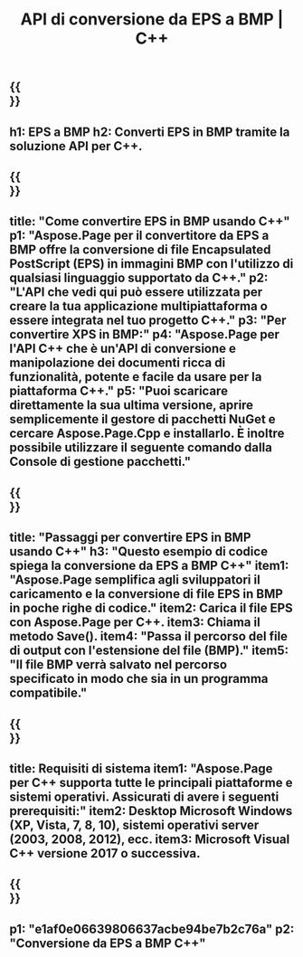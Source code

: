 ﻿---
translation: true
template: /_templates/_conversion-child-cpp.md
title: API di conversione da EPS a BMP | C++
url: /cpp/conversion/eps-to-bmp/
description: Conversione da EPS a BMP fornita da Aspose.Page per la soluzione API C++. Funziona in ambiente runtime C++ per Windows a 32 bit, Windows a 64 bit e Linux a 64 bit.
informat: EPS
outformat: BMP
otherformats: XPS PS
---

{{<section banner>}}
---
h1: EPS a BMP
h2: Converti EPS in BMP tramite la soluzione API per C++.
---

{{<section overview>}}
---
title: "Come convertire EPS in BMP usando C++"
p1: "Aspose.Page per il convertitore da EPS a BMP offre la conversione di file Encapsulated PostScript (EPS) in immagini BMP con l'utilizzo di qualsiasi linguaggio supportato da C++."
p2: "L'API che vedi qui può essere utilizzata per creare la tua applicazione multipiattaforma o essere integrata nel tuo progetto C++."
p3: "Per convertire XPS in BMP:"
p4: "Aspose.Page per l'API C++ che è un'API di conversione e manipolazione dei documenti ricca di funzionalità, potente e facile da usare per la piattaforma C++."
p5: "Puoi scaricare direttamente la sua ultima versione, aprire semplicemente il gestore di pacchetti NuGet e cercare Aspose.Page.Cpp e installarlo. È inoltre possibile utilizzare il seguente comando dalla Console di gestione pacchetti."
---

{{<section feature1>}}
---
title: "Passaggi per convertire EPS in BMP usando C++"
h3: "Questo esempio di codice spiega la conversione da EPS a BMP C++"
item1: "Aspose.Page semplifica agli sviluppatori il caricamento e la conversione di file EPS in BMP in poche righe di codice."
item2: Carica il file EPS con Aspose.Page per C++.
item3: Chiama il metodo Save().
item4: "Passa il percorso del file di output con l'estensione del file (BMP)."
item5: "Il file BMP verrà salvato nel percorso specificato in modo che sia in un programma compatibile."
---

{{<section feature2>}}
---
title: Requisiti di sistema
item1: "Aspose.Page per C++ supporta tutte le principali piattaforme e sistemi operativi. Assicurati di avere i seguenti prerequisiti:"
item2: Desktop Microsoft Windows (XP, Vista, 7, 8, 10), sistemi operativi server (2003, 2008, 2012), ecc.
item3: Microsoft Visual C++ versione 2017 o successiva.
---

{{<section gist>}}
---
p1: "e1af0e06639806637acbe94be7b2c76a"
p2: "Conversione da EPS a BMP C++"
---
